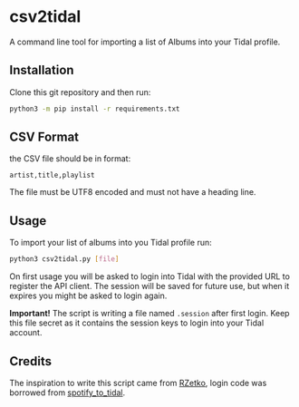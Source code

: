 # csv2tidal

A command line tool for importing a list of Albums into your Tidal profile.

## Installation

Clone this git repository and then run:

```bash
python3 -m pip install -r requirements.txt
```

## CSV Format

the CSV file should be in format:

```csv
artist,title,playlist
```

The file must be UTF8 encoded and must not have a heading line. 

## Usage

To import your list of albums into you Tidal profile run:

```sh
python3 csv2tidal.py [file]
```

On first usage you will be asked to login into Tidal with the provided URL to register the API client. The session will be saved for future use, but when it expires you might be asked to login again.

__Important!__
The script is writing a file named `.session` after first login. Keep this file secret as it contains the session keys to login into your Tidal account. 


## Credits

The inspiration to write this script came from [RZetko](https://gist.github.com/RZetko/71801a20188e842ef03bed3b6d7a297f), login code was borrowed from [spotify_to_tidal](https://github.com/timrae/spotify_to_tidal).
